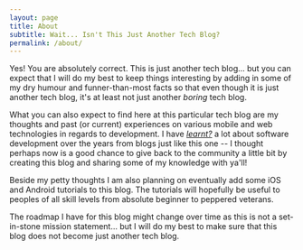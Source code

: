 ```yaml
---
layout: page
title: About
subtitle: Wait... Isn't This Just Another Tech Blog?
permalink: /about/
---
```


Yes! You are absolutely correct. This is just another tech blog... but you can expect that I will do my best to keep things interesting by adding in some of my dry humour and funner-than-most facts so that even though it is just another tech blog, it's at least not just another <i>boring</i> tech blog.

What you can also expect to find here at this particular tech blog are my thoughts and past (or current) experiences on various mobile and web technologies in regards to development. I have <a target="_blank" href="http://grammarist.com/spelling/learned-learnt/"><i>learnt?</i></a> a lot about software development over the years from blogs just like this one -- I thought perhaps now is a good chance to give back to the community a little bit by creating this blog and sharing some of my knowledge with ya'll!

Beside my petty thoughts I am also planning on eventually add some iOS and Android tutorials to this blog. The tutorials will hopefully be useful to peoples of all skill levels from absolute beginner to peppered veterans.

The roadmap I have for this blog might change over time as this is not a set-in-stone mission statement... but I will do my best to make sure that this blog does not become just another tech blog.
